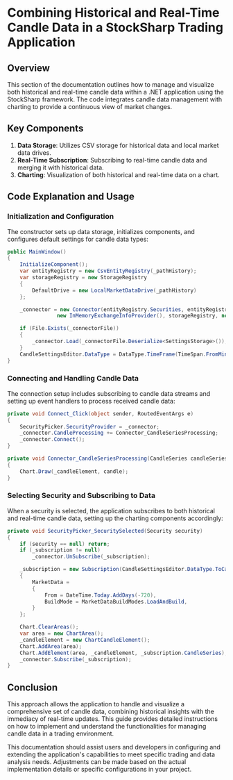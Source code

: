 # Combining Historical and Real-Time Candle Data in a StockSharp Trading Application

## Overview

This section of the documentation outlines how to manage and visualize both historical and real-time candle data within a .NET application using the StockSharp framework. The code integrates candle data management with charting to provide a continuous view of market changes.

## Key Components

1. **Data Storage**: Utilizes CSV storage for historical data and local market data drives.
2. **Real-Time Subscription**: Subscribing to real-time candle data and merging it with historical data.
3. **Charting**: Visualization of both historical and real-time data on a chart.

## Code Explanation and Usage

### Initialization and Configuration

The constructor sets up data storage, initializes components, and configures default settings for candle data types:

```csharp
public MainWindow()
{
    InitializeComponent();
    var entityRegistry = new CsvEntityRegistry(_pathHistory);
    var storageRegistry = new StorageRegistry
    {
        DefaultDrive = new LocalMarketDataDrive(_pathHistory)
    };

    _connector = new Connector(entityRegistry.Securities, entityRegistry.PositionStorage, 
                new InMemoryExchangeInfoProvider(), storageRegistry, new SnapshotRegistry("SnapshotRegistry"));

    if (File.Exists(_connectorFile))
    {
        _connector.Load(_connectorFile.Deserialize<SettingsStorage>());
    }
    CandleSettingsEditor.DataType = DataType.TimeFrame(TimeSpan.FromMinutes(5));
}
```

### Connecting and Handling Candle Data

The connection setup includes subscribing to candle data streams and setting up event handlers to process received candle data:

```csharp
private void Connect_Click(object sender, RoutedEventArgs e)
{
    SecurityPicker.SecurityProvider = _connector;
    _connector.CandleProcessing += Connector_CandleSeriesProcessing;
    _connector.Connect();
}

private void Connector_CandleSeriesProcessing(CandleSeries candleSeries, ICandleMessage candle)
{
    Chart.Draw(_candleElement, candle);
}
```

### Selecting Security and Subscribing to Data

When a security is selected, the application subscribes to both historical and real-time candle data, setting up the charting components accordingly:

```csharp
private void SecurityPicker_SecuritySelected(Security security)
{
    if (security == null) return;
    if (_subscription != null)
        _connector.UnSubscribe(_subscription);

    _subscription = new Subscription(CandleSettingsEditor.DataType.ToCandleSeries(security))
    {
        MarketData = 
        {
            From = DateTime.Today.AddDays(-720),
            BuildMode = MarketDataBuildModes.LoadAndBuild,
        }
    };

    Chart.ClearAreas();
    var area = new ChartArea();
    _candleElement = new ChartCandleElement();
    Chart.AddArea(area);
    Chart.AddElement(area, _candleElement, _subscription.CandleSeries);
    _connector.Subscribe(_subscription);
}
```

## Conclusion

This approach allows the application to handle and visualize a comprehensive set of candle data, combining historical insights with the immediacy of real-time updates. This guide provides detailed instructions on how to implement and understand the functionalities for managing candle data in a trading environment.

This documentation should assist users and developers in configuring and extending the application's capabilities to meet specific trading and data analysis needs. Adjustments can be made based on the actual implementation details or specific configurations in your project.
